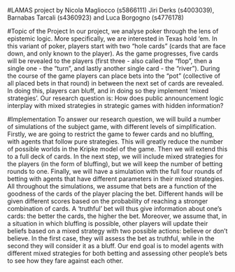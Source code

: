 #LAMAS project
by Nicola Magliocco (s5866111) Jiri Derks (s4003039), Barnabas Tarcali (s4360923) and Luca Borgogno (s4776178) 

#Topic of the Project
In our project, we analyse poker through the lens of epistemic logic. More specifically, we are interested in Texas hold ‘em. In this variant of poker, players start with two “hole cards” (cards that are face down, and only known to the player). As the game progresses, five cards will be revealed to the players (first three - also called the “flop”, then a single one - the “turn”, and lastly another single card - the “river”).  During the course of the game players can place bets into the “pot” (collective of all placed bets in that round) in between the next set of cards are revealed. In doing this, players can bluff, and in doing so they implement ‘mixed strategies’.
Our research question is: How does public announcement logic interplay with mixed strategies in strategic games with hidden information? 

#Implementation
To answer our research question, we will build a number of simulations of the subject game, with different levels of simplification.
Firstly, we are going to restrict the game to fewer cards and no bluffing, with agents that follow pure strategies. This will greatly reduce the number of possible worlds in the Kripke model of the game. Then we will extend this to a full deck of cards. In the next step, we will include mixed strategies for the players (in the form of bluffing), but we will keep the number of betting rounds to one. Finally, we will have a simulation with the full four rounds of betting with agents that have different parameters in their mixed strategies. 
All throughout the simulations, we assume that bets are a function of the goodness of the cards of the player placing the bet. Different hands will be given different scores based on the probability of reaching a stronger combination of cards. A ‘truthful’ bet will thus give information about one’s cards: the better the cards, the higher the bet. Moreover, we assume that, in a situation in which bluffing is possible, other players will update their beliefs based on a mixed strategy with two possible actions: believe or don’t believe. In the first case, they will assess the bet as truthful, while in the second they will consider it as a bluff. Our end goal is to model agents with different mixed strategies for both betting and assessing other people’s bets to see how they fare against each other.
